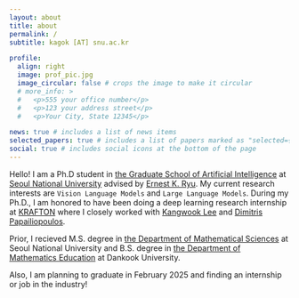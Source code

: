 ```yaml
---
layout: about
title: about
permalink: /
subtitle: kagok [AT] snu.ac.kr

profile:
  align: right
  image: prof_pic.jpg
  image_circular: false # crops the image to make it circular
  # more_info: >
  #   <p>555 your office number</p>
  #   <p>123 your address street</p>
  #   <p>Your City, State 12345</p>

news: true # includes a list of news items
selected_papers: true # includes a list of papers marked as "selected={true}"
social: true # includes social icons at the bottom of the page
---
```


Hello! I am a Ph.D student in [the Graduate School of Artificial Intelligence](https://gsai.snu.ac.kr/) at [Seoul National University](https://en.snu.ac.kr/) advised by [Ernest K. Ryu](https://ernestryu.com/). My current research interests are `Vision Language Models` and `Large Language Models`. During my Ph.D., I am honored to have been doing a deep learning research internship at [KRAFTON](https://www.krafton.ai/en/) where I closely worked with [Kangwook Lee](https://kangwooklee.com/aboutme/) and [Dimitris Papailiopoulos](https://papail.io/).

Prior, I recieved M.S. degree in [the Department of Mathematical Sciences](https://www.math.snu.ac.kr/board/index.php?mid=Portal) at Seoul National University and B.S. degree in [the Department of Mathematics Education](https://cms.dankook.ac.kr/web/mathedu/home) at Dankook University.

Also, I am planning to graduate in February 2025 and finding an internship or job in the industry! 